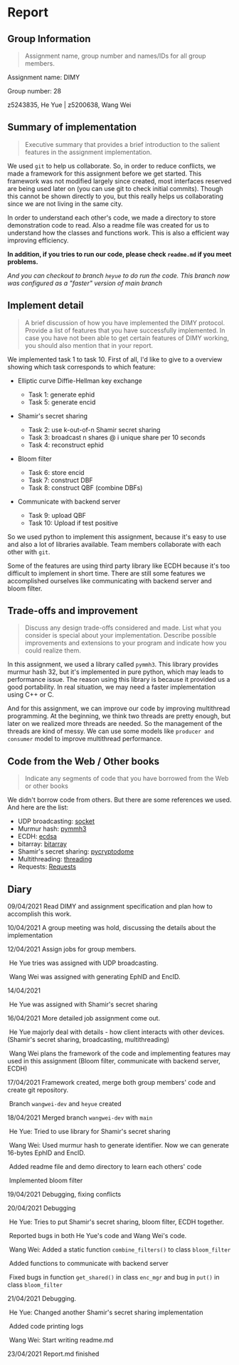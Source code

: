 # Report

## Group Information

> Assignment name, group number and names/IDs for all group members.

Assignment name: DIMY

Group number: 28 

z5243835, He Yue | z5200638, Wang Wei

## Summary of implementation

> Executive summary that provides a brief introduction to the salient features in the assignment implementation.

We used `git` to help us collaborate. So, in order to reduce conflicts, we made a framework for this assignment before we get started.  This framework was not modified largely since created, most interfaces reserved are being used later on (you can use git to check initial commits). Though this cannot be shown directly to you, but this really helps us collaborating since we are not living in the same city.

In order to understand each other's code, we made a directory to store demonstration code to read. Also a readme file was created for us to understand how the classes and functions work. This is also a efficient way improving efficiency.

**In addition, if you tries to run our code, please check `readme.md` if you meet problems.**  

*And you can checkout to branch `heyue` to do run the code. This branch now was configured as a "faster" version of main branch*

## Implement detail

> A brief discussion of how you have implemented the DIMY protocol. Provide a list of features that you have successfully implemented. In case you have not been able to get certain features of DIMY working, you should also mention that in your report. 

We implemented task 1 to task 10. First of all, I'd like to give to a overview showing which task corresponds to which feature:

+ Elliptic curve Diffie-Hellman key exchange

  + Task 1: generate ephid
  + Task 5: generate encid

+ Shamir's secret sharing

  + Task 2: use k-out-of-n Shamir secret sharing
  + Task 3: broadcast n shares @ i unique share per 10 seconds
  + Task 4: reconstruct ephid

+ Bloom filter

  + Task 6: store encid
  + Task 7: construct DBF
  + Task 8: construct QBF (combine DBFs)

+ Communicate with backend server
  
  + Task 9: upload QBF
  + Task 10: Upload if test positive

So we used python to implement this assignment, because it's easy to use and also a lot of libraries available. Team members collaborate with each other with `git`. 

Some of the features are using third party library like ECDH because it's too difficult to implement in short time. There are still some features we accomplished ourselves like communicating with backend server and bloom filter. 

## Trade-offs and improvement

> Discuss any design trade-offs considered and made. List what you consider is special about your implementation. Describe possible improvements and extensions to your program and indicate how you could realize them.

In this assignment, we used a library called `pymmh3`. This library provides murmur hash 32, but it's implemented in pure python, which may leads to performance issue. The reason using this library is because it provided us a good portability. In real situation, we may need a faster implementation using C++ or C.

And for this assignment, we can improve our code by improving multithread programming. At the beginning, we think two threads are pretty enough, but later on we realized more threads are needed. So the management of the threads are kind of messy. We can use some models like `producer and consumer` model to improve multithread performance. 

## Code from the Web / Other books

> Indicate any segments of code that you have borrowed from the Web or other books

We didn't borrow code from others. But there are some references we used. And here are the list:

+ UDP broadcasting: [socket](https://docs.python.org/3/library/socket.html)
+  Murmur hash: [pymmh3](https://github.com/wc-duck/pymmh3)
+ ECDH: [ecdsa](https://github.com/tlsfuzzer/python-ecdsa)
+ bitarray: [bitarray](https://pypi.org/project/bitarray/)
+ Shamir's secret sharing:  [pycryptodome](https://github.com/Legrandin/pycryptodome)
+ Multithreading: [threading](https://docs.python.org/3/library/threading.html?highlight=threading#module-threading)
+ Requests: [Requests](https://docs.python-requests.org/en/master/)

## Diary

09/04/2021 Read DIMY and assignment specification and plan how to accomplish this work.

10/04/2021 A group meeting was hold, discussing the details about the implementation

12/04/2021 Assign jobs for group members. 

​		He Yue tries was assigned with UDP broadcasting. 

​		Wang Wei was assigned with generating EphID and EncID.

14/04/2021 

​		He Yue was assigned with Shamir's secret sharing

16/04/2021 More detailed job assignment come out. 

​		He Yue majorly deal with details - how client interacts with other devices. (Shamir's secret sharing, broadcasting, multithreading)

​		Wang Wei plans the framework of the code and implementing features may used in this assignment (Bloom filter, communicate with backend server, ECDH)

17/04/2021 Framework created, merge both group members' code and create git repository. 

​					Branch `wangwei-dev` and `heyue` created

18/04/2021 Merged branch `wangwei-dev` with `main`

​		He Yue: Tried to use library for Shamir's secret sharing

​		Wang Wei: Used murmur hash to generate identifier. Now we can generate 16-bytes EphID and EncID. 

​						  Added readme file and demo directory to learn each others' code

​						  Implemented bloom filter

19/04/2021 Debugging, fixing conflicts

20/04/2021 Debugging

​			He Yue: Tries to put Shamir's secret sharing, bloom filter, ECDH together. 

​						  Reported bugs in both He Yue's code and Wang Wei's code.

​			Wang Wei:  Added a static function `combine_filters()` to class `bloom_filter`

​								Added functions to communicate with backend server

​								Fixed bugs in function `get_shared()` in class `enc_mgr` and bug in `put()` in class `bloom_filter`

21/04/2021 Debugging. 

​				He Yue: Changed another Shamir's secret sharing implementation

​							  Added code printing logs

​			    Wang Wei: Start writing readme.md

23/04/2021 Report.md finished









